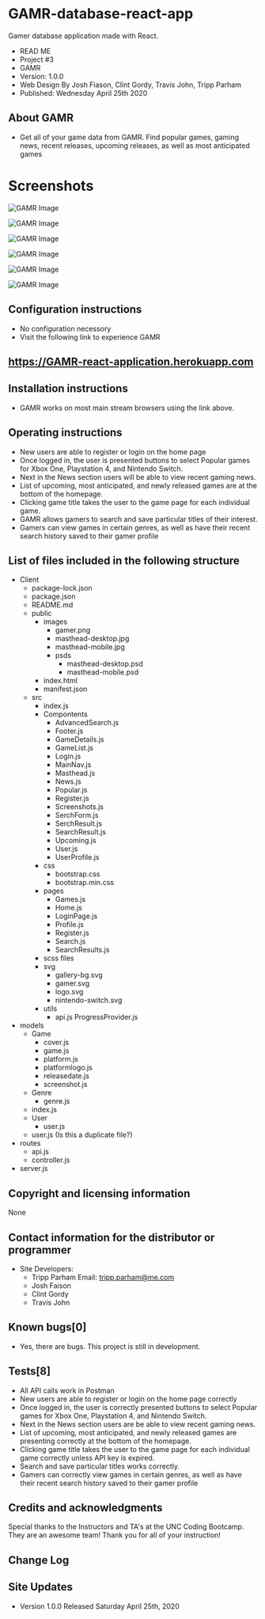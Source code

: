 # GAMR-database-react-app

Gamer database application made with React.

* READ ME
* Project #3
* GAMR
* Version: 1.0.0
* Web Design By Josh Fiason, Clint Gordy, Travis John, Tripp Parham
* Published: Wednesday April 25th 2020

## About GAMR

* Get all of your game data from GAMR. Find popular games, gaming news, recent releases, upcoming releases, as well as most anticipated games

# Screenshots

![GAMR Image](./client/public/images/readme/GAMR.png)


![GAMR Image](./client/public/images/readme/GAMR2.png)


![GAMR Image](./client/public/images/readme/GAMR3.png)


![GAMR Image](./client/public/images/readme/GAMR4.png)


![GAMR Image](./client/public/images/readme/GAMR5.png)


![GAMR Image](./client/public/images/readme/GAMR6.png)


## Configuration instructions

* No configuration necessory
* Visit the following link to experience GAMR

## https://GAMR-react-application.herokuapp.com

## Installation instructions

* GAMR works on most main stream browsers using the link above.

## Operating instructions
* New users are able to register or login on the home page
* Once logged in, the user is presented buttons to select Popular games for Xbox One, Playstation 4, and Nintendo Switch.
* Next in the News section users will be able to view recent gaming news.
* List of upcoming, most anticipated, and newly released games are at the bottom of the homepage.
* Clicking game title takes the user to the game page for each individual game.
* GAMR allows gamers to search and save particular titles of their interest.
* Gamers can view games in certain genres, as well as have their recent search history saved to their gamer profile

## List of files included in the following structure

* Client
    * package-lock.json
    * package.json
    * README.md
    * public
        * images
            * gamer.png
            * masthead-desktop.jpg
            * masthead-mobile.jpg
            * psds
                * masthead-desktop.psd
                * masthead-mobile.psd
        * index.html
        * manifest.json
    * src
        * index.js
        * Compontents
            * AdvancedSearch.js
            * Footer.js
            * GameDetails.js
            * GameList.js
            * Login.js
            * MainNav.js
            * Masthead.js
            * News.js
            * Popular.js
            * Register.js
            * Screenshots.js
            * SerchForm.js
            * SerchResult.js
            * SearchResult.js
            * Upcoming.js
            * User.js
            * UserProfile.js
        * css
            * bootstrap.css
            * bootstrap.min.css
        * pages
            * Games.js
            * Home.js
            * LoginPage.js
            * Profile.js
            * Register.js
            * Search.js
            * SearchResults.js
        * scss files
        * svg
            * gallery-bg.svg
            * gamer.svg
            * logo.svg
            * nintendo-switch.svg
        * utils
            * api.js
                ProgressProvider.js
* models
    * Game
        * cover.js
        * game.js
        * platform.js
        * platformlogo.js
        * releasedate.js
        * screenshot.js
    * Genre
        * genre.js
    * index.js
    * User
        * user.js
    * user.js (Is this a duplicate file?)
* routes
    * api.js
    * controller.js
* server.js

## Copyright and licensing information

None

## Contact information for the distributor or programmer

* Site Developers: 
    * Tripp Parham Email: tripp.parham@me.com
    * Josh Faison
    * Clint Gordy
    * Travis John

## Known bugs[0]

* Yes, there are bugs.  This project is still in development.

## Tests[8]

* All API calls work in Postman
* New users are able to register or login on the home page correctly
* Once logged in, the user is correctly presented buttons to select Popular games for Xbox One, Playstation 4, and Nintendo Switch.
* Next in the News section users are be able to view recent gaming news.
* List of upcoming, most anticipated, and newly released games are presenting correctly at the bottom of the homepage.
* Clicking game title takes the user to the game page for each individual game correctly unless API key is expired.
* Search and save particular titles works correctly.
* Gamers can correctly view games in certain genres, as well as have their recent search history saved to their gamer profile


## Credits and acknowledgments

Special thanks to the Instructors and TA's at the UNC Coding Bootcamp. They are an awesome team!  Thank you for all of your instruction!

## Change Log

## Site Updates

* Version 1.0.0 Released Saturday April 25th, 2020
